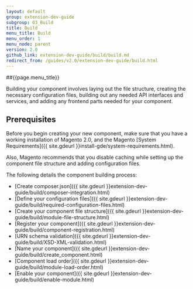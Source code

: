 ```yaml
---
layout: default
group: extension-dev-guide
subgroup: 03_Build
title: Build
menu_title: Build
menu_order: 1
menu_node: parent
version: 2.0
github_link: extension-dev-guide/build/build.md
redirect_from: /guides/v2.0/extension-dev-guide/build.html
---
```


##{{page.menu_title}}

Building your component involves laying out the file structure, creating the necessary configuration files, building out any needed API interfaces and services, and adding any frontend parts needed for your component.

<h2 id="create-component-basics">Prerequisites</h2>
Before you begin creating your new component, make sure that you have a working installation of Magento 2.0, and the Magento [System Requirements]({{ site.gdeurl }}install-gde/system-requirements.html).

Also, Magento recommends that you disable caching while setting up the component file structure and adding configuration files. 

The following details the component building process:

*	[Create composer.json]({{ site.gdeurl }}extension-dev-guide/build/composer-integration.html)
*	[Define your configuration files]({{ site.gdeurl }}extension-dev-guide/build/required-configuration-files.html)
*	[Create your component file structure]({{ site.gdeurl }}extension-dev-guide/build/module-file-structure.html)
*	[Register your component]({{ site.gdeurl }}extension-dev-guide/build/component-registration.html)
*	[URN schema validation]({{ site.gdeurl }}extension-dev-guide/build/XSD-XML-validation.html)
*	[Name your component]({{ site.gdeurl }}extension-dev-guide/build/create_component.html)
*	[Component load order]({{ site.gdeurl }}extension-dev-guide/build/module-load-order.html)
*	[Enable your component]({{ site.gdeurl }}extension-dev-guide/build/enable-module.html)

